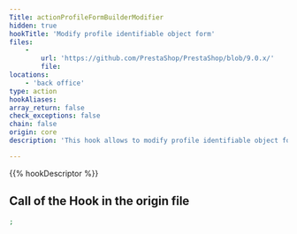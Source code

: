 ```yaml
---
Title: actionProfileFormBuilderModifier
hidden: true
hookTitle: 'Modify profile identifiable object form'
files:
    -
        url: 'https://github.com/PrestaShop/PrestaShop/blob/9.0.x/'
        file: 
locations:
    - 'back office'
type: action
hookAliases: 
array_return: false
check_exceptions: false
chain: false
origin: core
description: 'This hook allows to modify profile identifiable object forms content by modifying form builder data or FormBuilder itself'

---
```


{{% hookDescriptor %}}

## Call of the Hook in the origin file

```php
;
```
